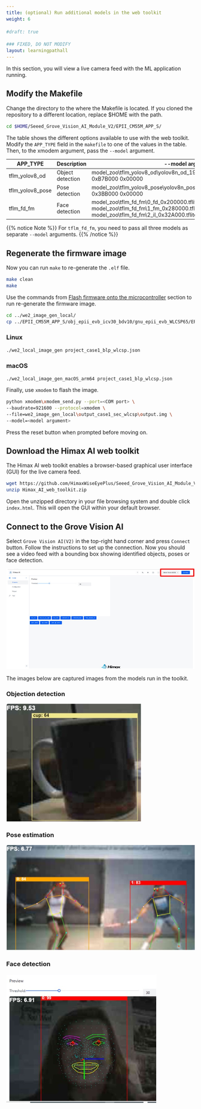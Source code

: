 ```yaml
---
title: (optional) Run additional models in the web toolkit
weight: 6

#draft: true

### FIXED, DO NOT MODIFY
layout: learningpathall
---
```


In this section, you will view a live camera feed with the ML application running.

## Modify the Makefile

Change the directory to the where the Makefile is located. If you cloned the repository to a different location, replace $HOME with the path.

```bash
cd $HOME/Seeed_Grove_Vision_AI_Module_V2/EPII_CM55M_APP_S/
```

The table shows the different options available to use with the web toolkit. Modify the `APP_TYPE` field in the `makefile` to one of the values in the table. Then, to the xmodem argument, pass the `--model` argument.

|APP_TYPE           |Description        | --model argument |
|---                |---                |---
|tflm_yolov8_od     |Object detection   | model_zoo\tflm_yolov8_od\yolov8n_od_192_delete_transpose_0xB7B000.tflite 0xB7B000 0x00000 |
|tflm_yolov8_pose   |Pose detection     | model_zoo\tflm_yolov8_pose\yolov8n_pose_256_vela_3_9_0x3BB000.tflite 0x3BB000 0x00000 |
|tflm_fd_fm         |Face detection     | model_zoo\tflm_fd_fm\0_fd_0x200000.tflite 0x200000 0x00000 model_zoo\tflm_fd_fm\1_fm_0x280000.tflite 0x280000 0x00000 model_zoo\tflm_fd_fm\2_il_0x32A000.tflite 0x32A000 0x00000 |

{{% notice Note %}}
For `tflm_fd_fm`, you need to pass all three models as separate `--model` arguments.
{{% /notice %}}



## Regenerate the firmware image

Now you can run `make` to re-generate the `.elf` file.

```bash
make clean
make
```

Use the commands from [Flash firmware onto the microcontroller](/learning-paths/microcontrollers/yolo-on-himax/flash-and-run/) section to run re-generate the firmware image.

```bash
cd ../we2_image_gen_local/
cp ../EPII_CM55M_APP_S/obj_epii_evb_icv30_bdv10/gnu_epii_evb_WLCSP65/EPII_CM55M_gnu_epii_evb_WLCSP65_s.elf input_case1_secboot/
```

### Linux

```bash
./we2_local_image_gen project_case1_blp_wlcsp.json
```

### macOS
```console
./we2_local_image_gen_macOS_arm64 project_case1_blp_wlcsp.json
```

Finally, use `xmodem` to flash the image.

```bash
python xmodem\xmodem_send.py --port=<COM port> \
--baudrate=921600 --protocol=xmodem \
--file=we2_image_gen_local\output_case1_sec_wlcsp\output.img \
--model=<model argument>
```

Press the reset button when prompted before moving on.

## Download the Himax AI web toolkit

The Himax AI web toolkit enables a browser-based graphical user interface (GUI) for the live camera feed.

```bash
wget https://github.com/HimaxWiseEyePlus/Seeed_Grove_Vision_AI_Module_V2/releases/download/v1.1/Himax_AI_web_toolkit.zip
unzip Himax_AI_web_toolkit.zip
```

Open the unzipped directory in your file browsing system and double click `index.html`. This will open the GUI within your default browser.

## Connect to the Grove Vision AI

Select `Grove Vision AI(V2)` in the top-right hand corner and press `Connect` button. Follow the instructions to set up the connection. Now you should see a video feed with a bounding box showing identified objects, poses or face detection.

![Himax web UI](./himax_web_ui.jpg)

The images below are captured images from the models run in the toolkit.

### Objection detection
![object_detection](./object_detection.jpg)

### Pose estimation
![Pose estimation](./pose_estimation.jpg)

### Face detection
![object_detection](./face_detection.jpg)

